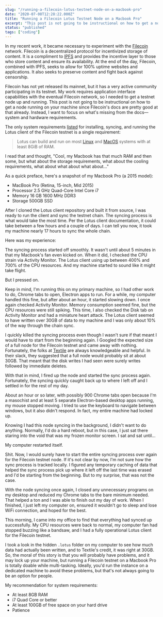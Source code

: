 ```yaml
---
slug: "/running-a-filecoin-lotus-testnet-node-on-a-macbook-pro"
date: "2020-07-08T12:28:22.000Z"
title: "Running a Filecoin Lotus Testnet Node on a Macbook Pro"
excerpt: "This post is not going to be instructional on how to get a node running on your machine since Filecoin's docs are pretty good at that already. Instead, I want to focus on what's missing from the docs—system and hardware requirements. "
status: "published"
tags: ["coding"]
---
```

In my recent work, it became necessary to experiment with the [Filecoin](<https://filecoin.io/>) network. Filecoin is a decentralized protocol for incentivized storage of content. It is a compliment to [IPFS](<https://ipfs.io/>) and provides the incentive layer to those who store content and ensure its availability. At the end of the day, Filecoin, combined with IPFS, seeks to allow for 100% uptime websites and applications. It also seeks to preserve content and fight back against censorship.

Filecoin has not yet released its mainnet, but it has a very active community participating in its testnet. My work requires application interface capabilities with the eventual Filecoin network, so I needed to get a testnet node up and running. This post is not going to be instructional on how to get a node running on your machine since Filecoin's docs are pretty good at that already. Instead, I want to focus on what's missing from the docs—system and hardware requirements.

The only system requirements [listed](<https://docs.lotu.sh/en+hardware>) for installing, syncing, and running the Lotus client of the Filecoin testnet is a single requirement:

> Lotus can build and run on most [Linux](<https://ubuntu.com/>) and [MacOS](<https://www.apple.com/macos>) systems with at least 8GiB of RAM.

I read that and thought, "Cool, my Macbook has that much RAM and then some, but what about the storage requirements, what about the cooling requirements, what about what about what about..."

As a quick preface, here's a snapshot of my Macbook Pro (a 2015 model):

- MacBook Pro (Retina, 15-inch, Mid 2015)
- Processor 2.5 GHz Quad-Core Intel Core i7
- Memory 16 GB 1600 MHz DDR3
- Storage 500GB SSD

<!-- -->

After I cloned the Lotus client repository and built it from source, I was ready to run the client and sync the testnet chain. The syncing process is what would take the most time. Per the Lotus client documentation, it could take between a few hours and a couple of days. I can tell you now, it took my machine nearly 17 hours to sync the whole chain.

Here was my experience:

The syncing process started off smoothly. It wasn't until about 5 minutes in that my Macbook's fan even kicked on. When it did, I checked the CPU strain via Activity Monitor. The Lotus client using up between 400% and 700% of the CPU resources. And my machine started to sound like it might take flight.

But I pressed on.

Keep in mind, I'm running this on my primary machine, so I had other work to do, Chrome tabs to open, Electron apps to run. For a while, my computer handled this fine, but after about an hour, it started slowing down. I once again checked Activity Monitor. Memory consumption seemed fine, but the CPU resources were still spiking. This time, I also checked the Disk tab on Activity Monitor and had a miniature heart attack. The Lotus client seemed to have written over 30GB of data to my machine and I was only about 10% of the way through the chain sync.

I quickly killed the syncing process even though I wasn't sure if that meant I would have to start from the beginning again. I Googled the expected size of a full node for the Filecoin testnet and came away with nothing. Fortunately, the folks at [Textile](<https://textile.io>) are always knowledgeable and helpful. In their slack, they suggested that a full node would probably sit at about 30GB. That meant that the disk writes I had seen were surely writes followed by immediate deletes.

With that in mind, I fired up the node and started the sync process again. Fortunately, the syncing quickly caught back up to where I left off and I settled in for the rest of my day.

About an hour or so later, with possibly 900 Chrome tabs open because I'm a masochist and at least 5 separate Electron-based desktop apps running, my mouse stopped moving. I tried to use the keyboard to navigate between windows, but it also didn't respond. In fact, my entire machine had locked up.

Knowing I had this node syncing in the background, I didn't want to do anything. Normally, I'd do a hard reboot, but in this case, I just sat there staring into the void that was my frozen monitor screen. I sat and sat until...

My computer restarted itself.

Shit. Now, I would surely have to start the entire syncing process over again for the Filecoin testnet node. If it's not clear by now, I'm not sure how the sync process is tracked locally. I figured any temporary caching of data that helped the sync process pick up where it left off the last time was erased and I'd be starting from the beginning. But to my surprise, that was not the case.

With the node syncing once again, I closed any unnecessary programs on my desktop and reduced my Chrome tabs to the bare minimum needed. That helped a ton and I was able to finish out my day of work. When I finished, I just left my computer on, ensured it wouldn't go to sleep and lose WiFi connection, and hoped for the best.

This morning, I came into my office to find that everything had synced up successfully. My CPU resources were back to normal, my computer fan had stopped buzzing like a bandsaw, and I had a fully operational Lotus client for the Filecoin testnet.

I took a look in the hidden `.lotus` folder on my computer to see how much data had actually been written, and to Textile's credit, it was right at 30GB. So, the moral of this story is that you will probably have problems, and it may lock up your machine, but running a Filecoin testnet on a Macbook Pro is totally doable while multi-tasking. Ideally, you'd run the instance on a dedicated machine to avoid these problems, but that's not always going to be an option for people.

My recommendation for system requirements:

- At least 8GB RAM
- i7 Quad Core or better
- At least 100GB of free space on your hard drive
- Patience

<!-- -->


  